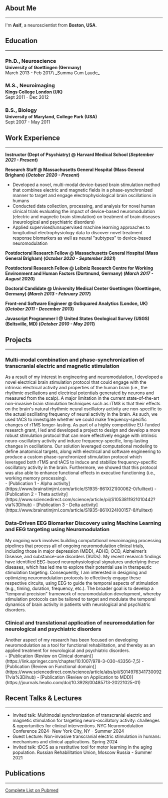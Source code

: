 
## About Me
---
I'm **Asif**, a neuroscientist from **Boston, USA**. 

## Education
---
<h3 style="margin-bottom:2px;">Ph.D., Neuroscience</h3>
<h4 style="margin:0;">University of Goettingen (Germany)</h4>
March 2013 - Feb 2017\
_Summa Cum Laude_

<h3 style="margin-bottom:2px;">M.S., Neuroimaging</h3>
<h4 style="margin:0;">Kings College London (UK)</h4>
Sept 2011 - Dec 2012

<h3 style="margin-bottom:2px;">B.S., Biology</h3>
<h4 style="margin:0;">University of Maryland, College Park (USA)</h4>
Sept 2007 - May 2011

## Work Experience
---
**Instructor (Dept of Psychiatry) @ Harvard Medical School (_September 2021 - Present_)**

**Research Staff @ Massachusetts General Hospital (Mass General Brigham) (_October 2020 - Present_)**

- Developed a novel, multi-modal device-based brain stimulation method that combines electric and magnetic fields in a phase-synchronized manner to target and engage electrophysiological brain oscillations in humans
- Conducted data collection, processing, and analysis for novel human clinical trials evaluating the impact of device-based neuromodulation (electric and magnetic brain stimulation) on treatment of brain diseases (neurological and psychiatric disorders)
- Applied supervised/unsupervised machine learning approaches to longitudinal electrophysiology data to discover novel treatment response biomarkers as well as neural "subtypes" to device-based neuromodulation

**Postdoctoral Research Fellow @ Massachusetts General Hospital (Mass General Brigham) (_October 2020 - September 2021_)**

**Postdoctoral Research Fellow @ Leibniz Research Centre for Working Environment and Human Factors (Dortmund, Germany) (_March 2017 - August 2020_)**

**Doctoral Candidate @ University Medical Center Goettingen (Goettingen, Germany) (_March 2013 - February 2017_)**

**Front-end Software Engineer @ GoSquared Analytics  (London, UK) (_October 2011 - December 2013_)**

**Javascript Programmer I @ United States Geological Survey (USGS) (Beltsville, MD) (_October 2010 - May 2011_)**

## Projects
---
<div class="card">
<h3> Multi-modal combination and phase-synchronization of transcranial electric and magnetic stimulation</h3>
As a result of my interest in engineering and neuromodulation, I developed a novel electrical brain stimulation protocol that could engage with the intrinsic electrical activity and properties of the human brain (i.e., the rhythmic oscillations and electrical potentials generated by neurons and measured from the scalp). A major limitation in the current state-of-the-art non-invasive brain stimulation techniques such as rTMS is that their effects on the brain's natural rhythmic neural oscillatory activity are non-specific to the actual oscillating frequency of neural activity in the brain. As such, we used tACS to investigate whether we could make frequency-specific changes of rTMS longer-lasting. As part of a highly competitive EU-funded research grant, I led and developed a project to design and develop a more robust stimulation protocol that can more effectively engage with intrinsic neuro-oscillatory activity and induce frequency-specific, long-lasting changes in oscillations. Our solution leveraged computational modeling to define anatomical targets, along with electrical and software engineering to produce a custom phase-synchronized stimulation protocol which leveraged both rTMS and tACS to induce and stabilize frequency-specific oscillatory activity in the brain. Furthermore, we showed that this protocol was also able to enhance functional effects in executive functioning (i.e., working memory processing).
</div>
- [Publication 1 - Alpha activity](https://www.brainstimjrnl.com/article/S1935-861X(21)00062-0/fulltext)
- [Publication 2 - Theta activity](https://www.sciencedirect.com/science/article/pii/S1053811921010442?via%3Dihub)
- [Publication 3 - Delta activity](https://www.brainstimjrnl.com/article/S1935-861X(24)00157-8/fulltext)

<div class="card">
<h3> Data-Driven EEG Biomarker Discovery using Machine Learning and EEG targeting using Neuromodulation</h3>

My ongoing work involves building computational neuroimaging processing pipelines that process all of ongoing neuromodulation clinical trials, including those in major depression (MDD), ADHD, OCD, Alzheimer’s Disease, and substance-use disorders (SUDs). My recent research findings have identified EEG-based neurophysiological signatures underlying these diseases, which has led me to explore their potential use in therapeutic stimulation targeting. Consequently, I am interested in designing and optimizing neuromodulation protocols to effectively engage these respective circuits, using EEG to guide the temporal aspects of stimulation (e.g., timing, duration, frequency, etc.). The broader goal is to develop a “temporal precision” framework of neuromodulation development, whereby stimulation protocols can be tailored to target and modulate the temporal dynamics of brain activity in patients with neurological and psychiatric disorders. 
</div>
<div class="card">
<h3> Clinical and translational application of neuromodulation for neurological and psychiatric disorders</h3>
Another aspect of my research has been focused on developing neuromodulation as a tool for functional rehabilitation, and thereby as an applied treatment for neurological and psychiatric disorders.
</div>
- [Publication (Review on Clinical domain)](https://link.springer.com/chapter/10.1007/978-3-030-43356-7_5)
- [Publication (Review on Functional domain)](https://www.sciencedirect.com/science/article/abs/pii/S0149763417300921?via%3Dihub)
- [Publication (Review on Application to MDD)](https://journals.healio.com/doi/10.3928/00485713-20221025-01)

## Recent Talks & Lectures
---
- Invited talk: Multimodal synchronization of transcranial electric and magnetic stimulation for targeting neuro-oscillatory activity: challenges & opportunities for clinical interventions. NYC Neuromodulation Conference 2024-  New York City, NY - Summer 2024 
- Guest Lecture: Non-invasive transcranial electric stimulation in humans: mechanisms and clinical applications. Spring 2024
- Invited talk: tDCS as a restitutive tool for motor learning in the aging population. Russian Rehabilitation Union, Moscow Russia - Summer 2021 

## Publications
---
[Complete List on Pubmed](https://www.ncbi.nlm.nih.gov/myncbi/asif.jamil.1/bibliography/public/)

